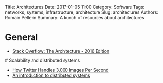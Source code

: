 Title: Architectures
Date: 2017-01-05 11:00
Category: Software
Tags: networks, systems, infrastructure, architecture
Slug: architectures
Authors: Romain Pellerin
Summary: A bunch of resources about architectures

# General

- [Stack Overflow: The Architecture - 2016 Edition](http://nickcraver.com/blog/2016/02/17/stack-overflow-the-architecture-2016-edition/)

# Scalability and distributed systems

- [How Twitter Handles 3,000 Images Per Second](http://highscalability.com/blog/2016/4/20/how-twitter-handles-3000-images-per-second.html)
- [An introduction to distributed systems](https://github.com/aphyr/distsys-class/blob/master/README.markdown)
